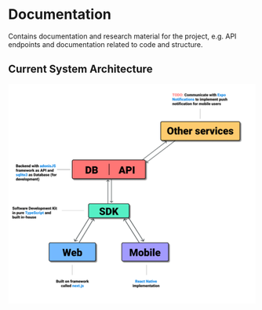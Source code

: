 # Documentation
Contains documentation and research material for the project, e.g. API endpoints
and documentation related to code and structure.

## Current System Architecture

![system design](images/current_system_arch.png)
